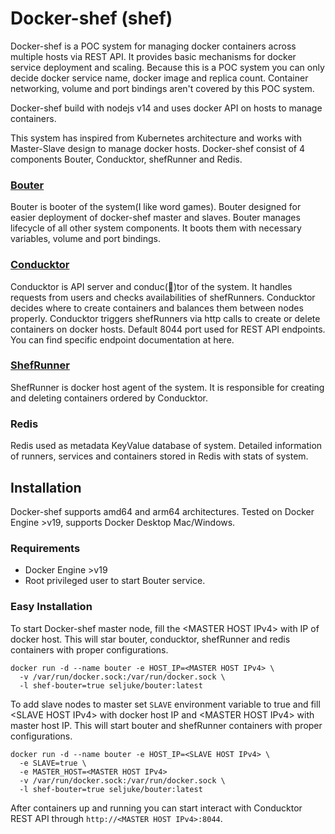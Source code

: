 # Docker-shef (shef)

Docker-shef is a POC system for managing docker containers across multiple hosts via REST API. It provides basic mechanisms for docker service deployment and scaling. Because this is a POC system you can only decide docker service name, docker image and replica count. Container networking, volume and port bindings aren't covered by this POC system.

Docker-shef build with nodejs v14 and uses docker API on hosts to manage containers.

This system has inspired from Kubernetes architecture and works with Master-Slave design to manage docker hosts. Docker-shef consist of 4 components Bouter, Conducktor, shefRunner and Redis.

### [Bouter](https://github.com/docker-shef/bouter)

Bouter is booter of the system(I like word games). Bouter designed for easier deployment of docker-shef master and slaves. Bouter manages lifecycle of all other system components. It boots them with necessary variables, volume and port bindings.

### [Conducktor](https://github.com/docker-shef/conducktor)

Conducktor is API server and conduc(🦆)tor of the system. It handles requests from users and checks availabilities of shefRunners. Conducktor decides where to create containers and balances them between nodes properly. Conducktor triggers shefRunners via http calls to create or delete containers on docker hosts. Default 8044 port used for REST API endpoints. You can find specific endpoint documentation at here.

### [ShefRunner](https://github.com/docker-shef/shefRunner)

ShefRunner is docker host agent of the system. It is responsible for creating and deleting containers ordered by Conducktor.

### Redis

Redis used as metadata KeyValue database of system. Detailed information of runners, services and containers stored in Redis with stats of system.


## Installation

Docker-shef supports amd64 and arm64 architectures. Tested on Docker Engine >v19, supports Docker Desktop Mac/Windows.
### Requirements
- Docker Engine >v19
- Root privileged user to start Bouter service.

### Easy Installation

To start Docker-shef master node, fill the \<MASTER HOST IPv4\> with IP of docker host. This will star bouter, conducktor, shefRunner and redis containers with proper configurations.
```
docker run -d --name bouter -e HOST_IP=<MASTER HOST IPv4> \
  -v /var/run/docker.sock:/var/run/docker.sock \
  -l shef-bouter=true seljuke/bouter:latest
```

To add slave nodes to master set `SLAVE` environment variable to true and fill \<SLAVE HOST IPv4\> with docker host IP and \<MASTER HOST IPv4\> with master host IP. This will start bouter and shefRunner containers with proper configurations.
```
docker run -d --name bouter -e HOST_IP=<SLAVE HOST IPv4> \
  -e SLAVE=true \
  -e MASTER_HOST=<MASTER HOST IPv4>
  -v /var/run/docker.sock:/var/run/docker.sock \
  -l shef-bouter=true seljuke/bouter:latest
```

After containers up and running you can start interact with Conducktor REST API through `http://<MASTER HOST IPv4>:8044`.
